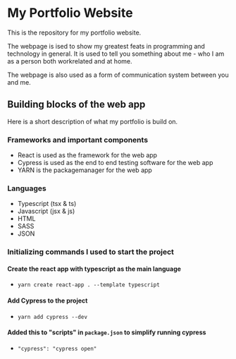 # My Portfolio Website
This is the repository for my portfolio website.

The webpage is ised to show my greatest feats in programming and technology in general. It is used to tell you something about me - who I am as a person both workrelated and at home.

The webpage is also used as a form of communication system between you and me.


## Building blocks of the web app
Here is a short description of what my portfolio is build on.

### Frameworks and important components
- React is used as the framework for the web app
- Cypress is used as the end to end testing software for the web app
- YARN is the packagemanager for the web app

### Languages
- Typescript (tsx & ts)
- Javascript (jsx & js)
- HTML
- SASS
- JSON

### Initializing commands I used to start the project

#### Create the react app with typescript as the main language
- `yarn create react-app . --template typescript`
#### Add Cypress to the project
- `yarn add cypress --dev`
#### Added this to "scripts" in `package.json` to simplify running cypress
- `"cypress": "cypress open"`
